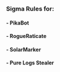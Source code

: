### Sigma Rules for: 


#### - PikaBot
#### - RogueRaticate
#### - SolarMarker
#### - Pure Logs Stealer
